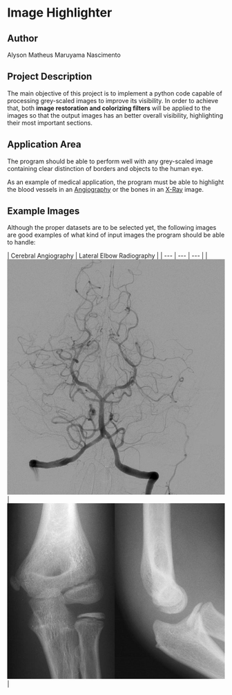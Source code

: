 # Image Highlighter
## Author
Alyson Matheus Maruyama Nascimento
## Project Description
The main objective of this project is to implement a python code capable of processing grey-scaled images to improve its visibility. In order to achieve that, both **image restoration and colorizing filters** will be applied to the images so that the output images has an better overall visibility, highlighting their most important sections. 

## Application Area
The program should be able to perform well with any grey-scaled image containing clear distinction of borders and objects to the human eye.  

As an example of medical application, the program must be able to highlight the blood vessels in an [Angiography](https://en.wikipedia.org/wiki/Angiography) or the bones in an [X-Ray](https://en.wikipedia.org/wiki/X-ray) image.

## Example Images
Although the proper datasets are to be selected yet, the following images are good examples of what kind of input images the program should be able to handle:

| Cerebral Angiography | Lateral Elbow Radiography |
| --- | --- | --- |
|![](./demo/img/cerebral_angiography.jpg)|![](./demo/img/lateral_elbow.jpg)|
